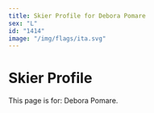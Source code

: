 ```yaml
---
title: Skier Profile for Debora Pomare
sex: "L"
id: "1414"
image: "/img/flags/ita.svg" 
---
```


# Skier Profile

This page is for: Debora Pomare.
    